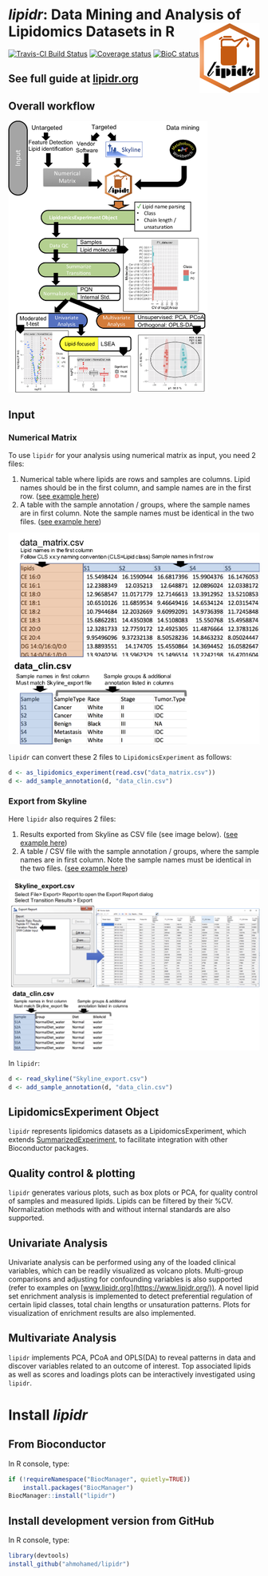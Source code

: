 # *lipidr*: Data Mining and Analysis of Lipidomics Datasets in R <img src="man/figures/logo.png" align="right" alt="" width="120" />

[![Travis-CI Build Status](https://travis-ci.org/ahmohamed/lipidr.svg?branch=master)](https://travis-ci.org/ahmohamed/lipidr)
[![Coverage status](https://codecov.io/gh/ahmohamed/lipidr/branch/master/graph/badge.svg)](https://codecov.io/github/ahmohamed/lipidr?branch=master)
[![BioC status](https://bioconductor.org/shields/years-in-bioc/lipidr.svg)](https://bioconductor.org/packages/lipidr/)

## See full guide at [lipidr.org](https://www.lipidr.org/)

## Overall workflow

<img src="man/figures/workflow.png" width="400">

## Input
### Numerical Matrix
To use `lipidr` for your analysis using numerical matrix as input, you need 2 files: 

1. Numerical table where lipids are rows and samples are columns. Lipid names should be in the first column, and sample names are in the first row. ([see example here](inst/extdata/brca_matrix.csv))
2. A table with the sample annotation / groups, where the sample names are in first column. Note the sample names must be identical in the two files. ([see example here](inst/extdata/brca_clin.csv))

<img src="man/figures/num_matrix.png" width="800">

`lipidr` can convert these 2 files to `LipidomicsExperiment` as follows:

```r
d <- as_lipidomics_experiment(read.csv("data_matrix.csv"))
d <- add_sample_annotation(d, "data_clin.csv")
```

### Export from Skyline
Here `lipidr` also requires 2 files:

1. Results exported from Skyline as CSV file (see image below). ([see example here](inst/extdata/A1_data.csv))
2. A table / CSV file with the sample annotation / groups, where the sample names are in first column. Note the sample names must be identical in the two files. ([see example here](inst/extdata/clin.csv))

<img src="man/figures/skyline_export.png" width="800">

In `lipidr`:
```r
d <- read_skyline("Skyline_export.csv")
d <- add_sample_annotation(d, "data_clin.csv")
```

## LipidomicsExperiment Object
`lipidr` represents lipidomics datasets as a LipidomicsExperiment, which extends [SummarizedExperiment](http://bioconductor.org/packages/SummarizedExperiment/), to facilitate integration with other Bioconductor packages. 

## Quality control & plotting
`lipidr` generates various plots, such as box plots or PCA, for quality control of samples and measured lipids. Lipids can be filtered by their %CV.  Normalization methods with and without internal standards are also supported.

## Univariate Analysis
Univariate analysis can be performed using any of the loaded clinical variables, which can be readily visualized as volcano plots. Multi-group comparisons and adjusting for confounding variables is also supported (refer to examples on [www.lipidr.org](https://www.lipidr.org/)). A novel lipid set enrichment analysis is implemented to detect preferential regulation of certain lipid classes, total chain lengths or unsaturation patterns. Plots for visualization of enrichment results are also implemented.

## Multivariate Analysis
`lipidr` implements PCA, PCoA and OPLS(DA) to reveal patterns in data and discover variables related to an outcome of interest. Top associated lipids as well as scores and loadings plots can be interactively investigated using `lipidr`.

# Install *lipidr*
## From Bioconductor
In R console, type:

```r
if (!requireNamespace("BiocManager", quietly=TRUE))
    install.packages("BiocManager")
BiocManager::install("lipidr")  
```

## Install development version from GitHub
In R console, type:

```r
library(devtools)   
install_github("ahmohamed/lipidr")
```

